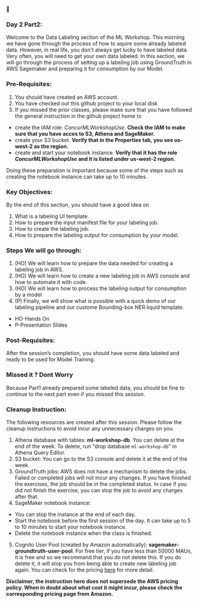 :calendar:
### Day 2 Part2:

Welcome to the Data Labeling section of the ML Workshop. This morning we have gone through the process of how to aquire some already labeled data. However, in real life, you don't always get lucky to have labeled data. Very often, you will need to get your own data labeled. In this section, we will go through the process of setting up a labeling job using GroundTruth in AWS Sagemaker and preparing it for consumption by our Model.

### Pre-Requisites:
1.	You should have created an AWS account.
2.  You have checked out this github project to your local disk
3.	If you missed the prior classes, please make sure that you have followed the general instruction in the github project home to
* create the IAM role: <i>ConcurMLWorkshopUse</i>. <b>Check the IAM to make sure that you have acces to S3, Athena and SageMaker.</b>
* create your S3 bucket. <b>Verify that in the Properties tab, you see us-west-2 as the region.</b>
* create and start your notebook instance. <b>Verify that it has the role <i>ConcurMLWorkshopUse</i> and it is listed under us-west-2 region.</b>

Doing these preparation is important because some of the steps such as creating the notebook instance can take up to 10 minutes.

### Key Objectives:
By the end of this section, you should have a good idea on
1.	What is a labeling UI template.
2.	How to prepare the input manifest file for your labeling job.
3.	How to create the labeling job.
4.  How to prepare the labeling output for consumption by your model.

### Steps We will go through:
1.	(HO) We will learn how to prepare the data needed for creating a labeling job in AWS.
2.	(HO) We will learn how to create a new labeling job in AWS console and how to automate it with code.
3.	(HO) We will learn how to process the labeling output for consumption by a model
4.	(P) Finally, we will show what is possible with a quick demo of our labeling pipeline and our custome Bounding-box NER liquid template.

* HO-Hands On
* P-Presentation Slides

### Post-Requisites:
After the session’s completion, you should have some data labeled and ready to be used for Model Training.


### Missed it ? Dont Worry
Because Part1 already prepared some labeled data, you should be fine to continue to the next part even if you missed this session.

### Cleanup Instruction:
The following resources are created after this session. Please follow the cleanup instructions to avoid incur any unnecessary charges on you.

1. Athena database with tables: <b>ml-workshop-db</b>. You can delete at the end of the week. To delete, run "drop database `ml-workshop-db`" in Athena Query Editor.
2. S3 bucket: You can go to the S3 console and delete it at the end of the week.
3. GroundTruth jobs: AWS does not have a mechanism to delete the jobs. Failed or completed jobs will not incur any changes. If you have finished the exercises, the job should be in the completed status. In case if you did not finish the exercise, you can stop the job to avoid any charges after that.
4. SageMaker notebook instance:
* You can stop the instance at the end of each day.
* Start the notebook before the first session of the day. It can take up to 5 to 10 minutes to start your notebook instance.
* Delete the notebook instance when the class is finished.
5. Cognito User Pool (created by Amazon automatically): <b>sagemaker-groundtruth-user-pool</b>. For free tier, if you have less than 50000 MAUs, it is free and so we recommand that you do not delete this. If you do delete it, it will stop you from being able to create new labeling job again. You can check for the pricing [here](https://aws.amazon.com/cognito/pricing/) for more detail.

<strong>Disclaimer, the instruction here does not supersede the AWS pricing policy. When in doubt about what cost it might incur, please check the corresponding pricing page from Amazon.</strong>
